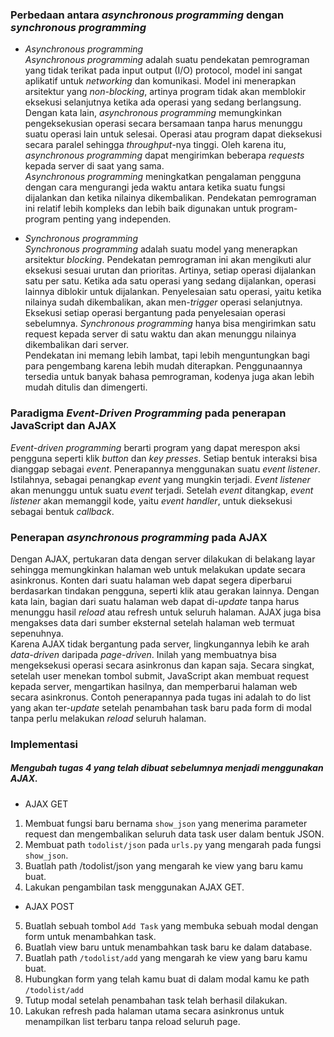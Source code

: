 ### Perbedaan antara _asynchronous programming_ dengan _synchronous programming_
- _Asynchronous programming_ <br>
_Asynchronous programming_ adalah suatu pendekatan pemrograman yang tidak terikat pada input output (I/O) protocol, model ini sangat aplikatif untuk _networking_ dan komunikasi. Model ini menerapkan arsitektur yang _non-blocking_, artinya program tidak akan memblokir eksekusi selanjutnya ketika ada operasi yang sedang berlangsung. Dengan kata lain, _asynchronous programming_ memungkinkan pengeksekusian operasi secara bersamaan tanpa harus menunggu suatu operasi lain untuk selesai. Operasi atau program dapat dieksekusi secara paralel sehingga _throughput_-nya tinggi. Oleh karena itu, _asynchronous programming_ dapat mengirimkan beberapa _requests_ kepada server di saat yang sama. <br>
_Asynchronous programming_ meningkatkan pengalaman pengguna dengan cara mengurangi jeda waktu antara ketika suatu fungsi dijalankan dan ketika nilainya dikembalikan. Pendekatan pemrograman ini relatif lebih kompleks dan lebih baik digunakan untuk program-program penting yang independen.

- _Synchronous programming_ <br>
_Synchronous programming_ adalah suatu model yang menerapkan arsitektur _blocking_. Pendekatan pemrograman ini akan mengikuti alur eksekusi sesuai urutan dan prioritas. Artinya, setiap operasi dijalankan satu per satu. Ketika ada satu operasi yang sedang dijalankan, operasi lainnya diblokir untuk dijalankan. Penyelesaian satu operasi, yaitu ketika nilainya sudah dikembalikan, akan men-_trigger_ operasi selanjutnya. Eksekusi setiap operasi bergantung pada penyelesaian operasi sebelumnya. _Synchronous programming_ hanya bisa mengirimkan satu request kepada server di satu waktu dan akan menunggu nilainya dikembalikan dari server. <br>
Pendekatan ini memang lebih lambat, tapi lebih menguntungkan bagi para pengembang karena lebih mudah diterapkan. Penggunaannya tersedia untuk banyak bahasa pemrograman, kodenya juga akan lebih mudah ditulis dan dimengerti.

### Paradigma _Event-Driven Programming_ pada penerapan JavaScript dan AJAX
_Event-driven programming_ berarti program yang dapat merespon aksi pengguna seperti klik _button_ dan _key presses_. Setiap bentuk interaksi bisa dianggap sebagai _event_. Penerapannya menggunakan suatu _event listener_. Istilahnya, sebagai penangkap _event_ yang mungkin terjadi. _Event listener_ akan menunggu untuk suatu _event_ terjadi. Setelah _event_ ditangkap, _event listener_ akan memanggil kode, yaitu _event handler_, untuk dieksekusi sebagai bentuk _callback_.

### Penerapan _asynchronous programming_ pada AJAX
Dengan AJAX, pertukaran data dengan server dilakukan di belakang layar sehingga memungkinkan halaman web untuk melakukan update secara asinkronus. Konten dari suatu halaman web dapat segera diperbarui berdasarkan tindakan pengguna, seperti klik atau gerakan lainnya. Dengan kata lain, bagian dari suatu halaman web dapat di-_update_ tanpa harus menunggu hasil _reload_ atau refresh untuk seluruh halaman. AJAX juga bisa mengakses data dari sumber eksternal setelah halaman web termuat sepenuhnya. <br>
Karena AJAX tidak bergantung pada server, lingkungannya lebih ke arah _data-driven_ daripada _page-driven_. Inilah yang membuatnya bisa mengeksekusi operasi secara asinkronus dan kapan saja. Secara singkat, setelah user menekan tombol submit, JavaScript akan membuat request kepada server, mengartikan hasilnya, dan memperbarui halaman web secara asinkronus. Contoh penerapannya pada tugas ini adalah to do list yang akan ter-_update_ setelah penambahan task baru pada form di modal tanpa perlu melakukan _reload_ seluruh halaman.

### Implementasi
##### Mengubah tugas 4 yang telah dibuat sebelumnya menjadi menggunakan AJAX.
- AJAX GET
1. Membuat fungsi baru bernama `show_json` yang menerima parameter request dan mengembalikan seluruh data task user dalam bentuk JSON.
2. Membuat path `todolist/json` pada `urls.py` yang mengarah pada fungsi `show_json`.
3. Buatlah path /todolist/json yang mengarah ke view yang baru kamu buat.
4. Lakukan pengambilan task menggunakan AJAX GET.
- AJAX POST
5. Buatlah sebuah tombol `Add Task` yang membuka sebuah modal dengan form untuk menambahkan task.
6. Buatlah view baru untuk menambahkan task baru ke dalam database.
7. Buatlah path `/todolist/add` yang mengarah ke view yang baru kamu buat.
8. Hubungkan form yang telah kamu buat di dalam modal kamu ke path `/todolist/add`
9. Tutup modal setelah penambahan task telah berhasil dilakukan.
10. Lakukan refresh pada halaman utama secara asinkronus untuk menampilkan list terbaru tanpa reload seluruh page.
